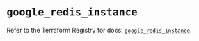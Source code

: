 # `google_redis_instance`

Refer to the Terraform Registry for docs: [`google_redis_instance`](https://registry.terraform.io/providers/hashicorp/google-beta/6.41.0/docs/resources/google_redis_instance).
